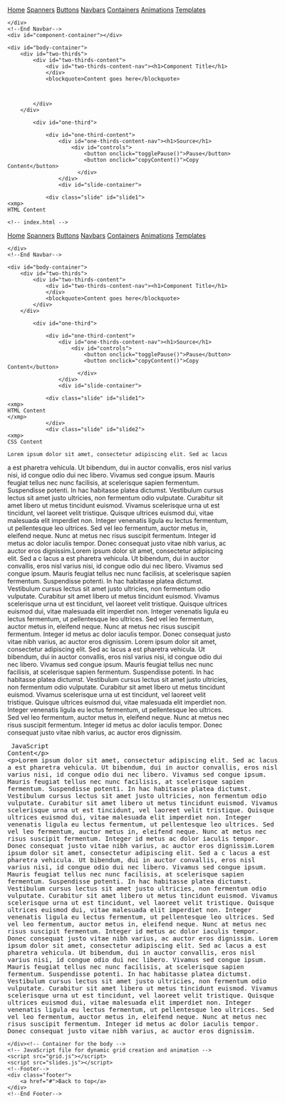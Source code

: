 <!-- index.html -->
<!DOCTYPE html>
<html>
<head>
	<title>Web Components</title>
	<link rel="stylesheet" type="text/css" href="grid.css">
	<link rel="stylesheet" type="text/css" href="navbar.css">
    <link rel="stylesheet" type="text/css" href="codestyles.css">
	<link rel="stylesheet" type="text/css" href="index.css">

</head>
<body>
	<!--Navbar-->
	<div class="navbar">
		<a href="home.html">Home</a>
		<a href="spanners.html">Spanners</a>
		<a href="buttons.html">Buttons</a>
		<a href="navbars.html">Navbars</a>
		<a href="containers.html">Containers</a>
		<a href="animations.html">Animations</a>
		<a href="templates.html">Templates</a>

	</div>
	<!--End Navbar-->
	<div id="component-container"></div>
	
	<div id="body-container">
		<div id="two-thirds">
			<div id="two-thirds-content">
				<div id="two-thirds-content-nav"><h1>Component Title</h1>
				</div>
				<blockquote>Content goes here</blockquote>



			</div>
		</div>

			<div id="one-third">

				<div id="one-third-content">
                    <div id="one-thirds-content-nav"><h1>Source</h1>
                        <div id="controls">
                            <button onclick="togglePause()">Pause</button>
                            <button onclick="copyContent()">Copy Content</button>
                          </div>
                    </div>
                    <div id="slide-container">

				<div class="slide" id="slide1">
    <xmp>
    HTML Content

    <!-- index.html -->
<!DOCTYPE html>
<html>
<head>
	<title>Circles Grid</title>
	<link rel="stylesheet" type="text/css" href="grid.css">
	<link rel="stylesheet" type="text/css" href="navbar.css">
    <link rel="stylesheet" type="text/css" href="codestyles.css">
</head>
<body>
	<!--Navbar-->
	<div class="navbar">
		<a href="home.html">Home</a>
		<a href="spanners.html">Spanners</a>
		<a href="buttons.html">Buttons</a>
		<a href="navbar.html">Navbars</a>
		<a href="containers.html">Containers</a>
		<a href="animations.html">Animations</a>
		<a href="templates.html">Templates</a>

	</div>
	<!--End Navbar-->
	
	<div id="body-container">
		<div id="two-thirds">
			<div id="two-thirds-content">
				<div id="two-thirds-content-nav"><h1>Component Title</h1>
				</div>
				<blockquote>Content goes here</blockquote>
			</div>
		</div>

			<div id="one-third">

				<div id="one-third-content">
                    <div id="one-thirds-content-nav"><h1>Source</h1>
                        <div id="controls">
                            <button onclick="togglePause()">Pause</button>
                            <button onclick="copyContent()">Copy Content</button>
                          </div>
                    </div>
                    <div id="slide-container">

				<div class="slide" id="slide1">
    <xmp>
    HTML Content
    </xmp>
				</div>
				<div class="slide" id="slide2">
    <xmp>
    CSS Content

    Lorem ipsum dolor sit amet, consectetur adipiscing elit. Sed ac lacus 
a est pharetra vehicula. Ut bibendum, dui in auctor convallis, eros 
nisl varius nisi, id congue odio dui nec libero. Vivamus sed congue 
ipsum. Mauris feugiat tellus nec nunc facilisis, at scelerisque sapien 
fermentum. Suspendisse potenti. In hac habitasse platea dictumst. 
Vestibulum cursus lectus sit amet justo ultricies, non fermentum odio 
vulputate. Curabitur sit amet libero ut metus tincidunt euismod. 
Vivamus scelerisque urna ut est tincidunt, vel laoreet velit tristique. 
Quisque ultrices euismod dui, vitae malesuada elit imperdiet non. 
Integer venenatis ligula eu lectus fermentum, ut pellentesque leo 
ultrices. Sed vel leo fermentum, auctor metus in, eleifend neque. 
Nunc at metus nec risus suscipit fermentum. Integer id metus ac dolor 
iaculis tempor. Donec consequat justo vitae nibh varius, ac auctor eros 
dignissim.Lorem ipsum dolor sit amet, consectetur adipiscing elit. Sed a
c lacus a est pharetra vehicula. Ut bibendum, dui in auctor convallis, 
eros nisl varius nisi, id congue odio dui nec libero. Vivamus sed congue 
ipsum. Mauris feugiat tellus nec nunc facilisis, at scelerisque sapien 
fermentum. Suspendisse potenti. In hac habitasse platea dictumst. Vestibulum 
cursus lectus sit amet justo ultricies, non fermentum odio vulputate. 
Curabitur sit amet libero ut metus tincidunt euismod. Vivamus scelerisque 
urna ut est tincidunt, vel laoreet velit tristique. Quisque ultrices euismod 
dui, vitae malesuada elit imperdiet non. Integer venenatis ligula eu lectus 
fermentum, ut pellentesque leo ultrices. Sed vel leo fermentum, auctor metus 
in, eleifend neque. Nunc at metus nec risus suscipit fermentum. Integer id 
metus ac dolor iaculis tempor. Donec consequat justo vitae nibh varius, ac 
auctor eros dignissim.
Lorem ipsum dolor sit amet, consectetur adipiscing elit. Sed ac lacus a est 
pharetra vehicula. Ut bibendum, dui in auctor convallis, eros nisl varius nisi, 
id congue odio dui nec libero. Vivamus sed congue ipsum. Mauris feugiat tellus 
nec nunc facilisis, at scelerisque sapien fermentum. Suspendisse potenti. In hac 
habitasse platea dictumst. Vestibulum cursus lectus sit amet justo ultricies, non 
fermentum odio vulputate. Curabitur sit amet libero ut metus tincidunt euismod. 
Vivamus scelerisque urna ut est tincidunt, vel laoreet velit tristique. Quisque 
ultrices euismod dui, vitae malesuada elit imperdiet non. Integer venenatis ligula 
eu lectus fermentum, ut pellentesque leo ultrices. Sed vel leo fermentum, auctor 
metus in, eleifend neque. Nunc at metus nec risus suscipit fermentum. Integer id 
metus ac dolor iaculis tempor. Donec consequat justo vitae nibh varius, ac auctor eros dignissim.
    </xmp>
				</div>
				<div class="slide" id="slide3">
    <xmp>
JavaScript Content

Lorem ipsum dolor sit amet, consectetur adipiscing elit. Sed ac lacus 
a est pharetra vehicula. Ut bibendum, dui in auctor convallis, eros 
nisl varius nisi, id congue odio dui nec libero. Vivamus sed congue 
ipsum. Mauris feugiat tellus nec nunc facilisis, at scelerisque sapien 
fermentum. Suspendisse potenti. In hac habitasse platea dictumst. 
Vestibulum cursus lectus sit amet justo ultricies, non fermentum odio 
vulputate. Curabitur sit amet libero ut metus tincidunt euismod. 
Vivamus scelerisque urna ut est tincidunt, vel laoreet velit tristique. 
Quisque ultrices euismod dui, vitae malesuada elit imperdiet non. 
Integer venenatis ligula eu lectus fermentum, ut pellentesque leo 
ultrices. Sed vel leo fermentum, auctor metus in, eleifend neque. 
Nunc at metus nec risus suscipit fermentum. Integer id metus ac dolor 
iaculis tempor. Donec consequat justo vitae nibh varius, ac auctor eros 
dignissim.Lorem ipsum dolor sit amet, consectetur adipiscing elit. Sed a
c lacus a est pharetra vehicula. Ut bibendum, dui in auctor convallis, 
eros nisl varius nisi, id congue odio dui nec libero. Vivamus sed congue 
ipsum. Mauris feugiat tellus nec nunc facilisis, at scelerisque sapien 
fermentum. Suspendisse potenti. In hac habitasse platea dictumst. Vestibulum 
cursus lectus sit amet justo ultricies, non fermentum odio vulputate. 
Curabitur sit amet libero ut metus tincidunt euismod. Vivamus scelerisque 
urna ut est tincidunt, vel laoreet velit tristique. Quisque ultrices euismod 
dui, vitae malesuada elit imperdiet non. Integer venenatis ligula eu lectus 
fermentum, ut pellentesque leo ultrices. Sed vel leo fermentum, auctor metus 
in, eleifend neque. Nunc at metus nec risus suscipit fermentum. Integer id 
metus ac dolor iaculis tempor. Donec consequat justo vitae nibh varius, ac 
auctor eros dignissim.
Lorem ipsum dolor sit amet, consectetur adipiscing elit. Sed ac lacus a est 
pharetra vehicula. Ut bibendum, dui in auctor convallis, eros nisl varius nisi, 
id congue odio dui nec libero. Vivamus sed congue ipsum. Mauris feugiat tellus 
nec nunc facilisis, at scelerisque sapien fermentum. Suspendisse potenti. In hac 
habitasse platea dictumst. Vestibulum cursus lectus sit amet justo ultricies, non 
fermentum odio vulputate. Curabitur sit amet libero ut metus tincidunt euismod. 
Vivamus scelerisque urna ut est tincidunt, vel laoreet velit tristique. Quisque 
ultrices euismod dui, vitae malesuada elit imperdiet non. Integer venenatis ligula 
eu lectus fermentum, ut pellentesque leo ultrices. Sed vel leo fermentum, auctor 
metus in, eleifend neque. Nunc at metus nec risus suscipit fermentum. Integer id 
metus ac dolor iaculis tempor. Donec consequat justo vitae nibh varius, ac auctor eros dignissim.
    </xmp>
				</div>
            </div><!-- Slide Container -->
            <div id="slide-footer"></div>
			</div><!-- Container for one-third -->
		</div><!-- Container for two-thirds -->
		
	</div><!-- Container for the body -->
	<!-- JavaScript file for dynamic grid creation and animation -->
	<script src="grid.js"></script>
	<script src="slides.js"></script>
	<!--Footer-->
	<div class="footer">
		<a href="#">Back to top</a>
	</div>
	<!--End Footer-->	

</body>
</html>
